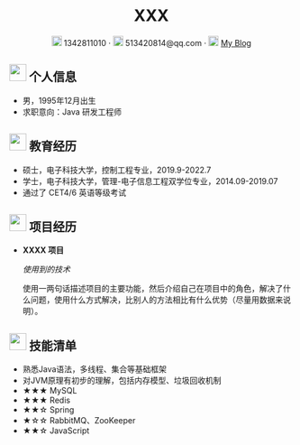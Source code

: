  <center>
     <h1>XXX</h1>
     <div>
         <span>
             <img src="assets/phone-solid.svg" width="18px">
             1342811010
         </span>
         ·
         <span>
             <img src="assets/envelope-solid.svg" width="18px">
             513420814@qq.com
         </span>
         ·
         <span>
             <img src="assets/rss-solid.svg" width="18px">
             <a href="#">My Blog</a>
         </span>
     </div>
 </center>

 ## <img src="assets/info-circle-solid.svg" width="30px"> 个人信息 

 - 男，1995年12月出生
 - 求职意向：Java 研发工程师

## <img src="assets/graduation-cap-solid.svg" width="30px"> 教育经历

- 硕士，电子科技大学，控制工程专业，2019.9-2022.7
- 学士，电子科技大学，管理-电子信息工程双学位专业，2014.09-2019.07
- 通过了 CET4/6 英语等级考试

## <img src="assets/project-diagram-solid.svg" width="30px"> 项目经历

- **XXXX 项目**

  *使用到的技术*

  使用一两句话描述项目的主要功能，然后介绍自己在项目中的角色，解决了什么问题，使用什么方式解决，比别人的方法相比有什么优势（尽量用数据来说明）。

## <img src="assets/tools-solid.svg" width="30px"> 技能清单

- 熟悉Java语法，多线程、集合等基础框架
- 对JVM原理有初步的理解，包括内存模型、垃圾回收机制
- ★★★ MySQL
- ★★★ Redis
- ★★☆ Spring
- ★☆☆ RabbitMQ、ZooKeeper
- ★★☆ JavaScript
